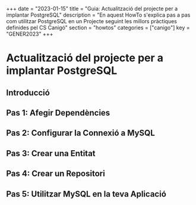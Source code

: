 +++
date = "2023-01-15"
title = "Guia: Actualització del projecte per a implantar PostgreSQL"
description = "En aquest HowTo s'explica pas a pas com utilitzar PostgreSQL en un Projecte seguint les millors pràctiques definides pel CS Canigó"
section = "howtos"
categories = ["canigo"]
key = "GENER2023"
+++


# Actualització del projecte per a implantar PostgreSQL

## Introducció


## Pas 1: Afegir Dependències



## Pas 2: Configurar la Connexió a MySQL



## Pas 3: Crear una Entitat





## Pas 4: Crear un Repositori


## Pas 5: Utilitzar MySQL en la teva Aplicació


